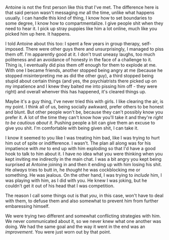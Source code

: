Antoine is not the first person like this that I've met. The difference here is that said person wasn't messaging _me_ all the time, unlike what happens usually. I can handle this kind of thing, I know how to set boundaries to some degree, I know how to compartmentalize. I give people shit when they need to hear it. I pick up stray puppies like him a lot online, much like you picked him up here. It happens.

I told Antoine about this too: I spent a few years in group therapy, self-imposed. There were other guys there and unsurprisingly, I managed to piss them off. I'm apparently good at it. I don't trust uneasy laughs, too much politeness and an avoidance of honesty in the face of a challenge to it. Thing is, I eventually did piss them off enough for them to explode at me. With one I became friends, another stopped being angry at me (because he stopped misinterpreting me as did the other guy), a third stopped being stupid about certain things (and yes, the psychiatrists there picked up on my impatience and I knew they baited me into pissing him off - they were right) and overall whenver this has happened, it's cleared things up.

Maybe it's a guy thing, I've never tried this with girls. I like clearing the air, is my point. I think all of us, being socially awkward, prefer others to be honest and blunt. But other people won't be, because they can't possibly know you prefer it. A lot of the time they can't know how you'll take it and they're _right to be cautious about it_. Pushing people a bit can give them an excuse to give you shit. I'm comfortable with being given shit, I can take it.

I know it seemed to you like I was treating him bad, like I was trying to hurt him out of spite or indifference. I wasn't. The plan all along was for his impatience with _me_ to end up with him exploding so that I'd have a good hook to talk to him about it. I have no idea what you were thinking when you kept inviting me indirectly in the main chat. I was a bit angry you kept being surprised at Antoine joining in and then it ending up with him losing his shit. He _always_ tries to butt in, he _thought_ he was cockblocking me or something. He was jealous. On the other hand, I was trying to _include_ him, I was playing with him, as I did with you. He knew I was joking, but he couldn't get it out of his head that I was competition.

The reason I call some things out is that _you_, in this case, won't have to deal with them, to defuse them and also somewhat to prevent him from further embaressing himself.

We were trying two different and somewhat conflicting strategies with him. We never communicated about it, so we never knew what one another was doing. We had the same goal and the way it went in the end was an _improvement_. You were just worn out by that point.
